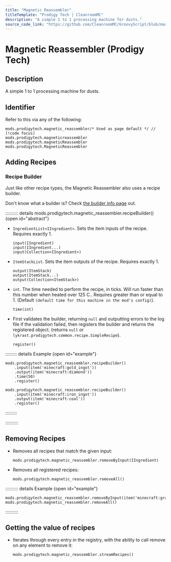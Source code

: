 ```yaml
---
title: "Magnetic Reassembler"
titleTemplate: "Prodigy Tech | CleanroomMC"
description: "A simple 1 to 1 processing machine for dusts."
source_code_link: "https://github.com/CleanroomMC/GroovyScript/blob/master/src/main/java/com/cleanroommc/groovyscript/compat/mods/prodigytech/SimpleRecipeHandler.java"
---
```


# Magnetic Reassembler (Prodigy Tech)

## Description

A simple 1 to 1 processing machine for dusts.

## Identifier

Refer to this via any of the following:

```groovy:no-line-numbers {1}
mods.prodigytech.magnetic_reassembler/* Used as page default */ // [!code focus]
mods.prodigytech.magneticreassembler
mods.prodigytech.magneticReassembler
mods.prodigytech.MagneticReassembler
```


## Adding Recipes

### Recipe Builder

Just like other recipe types, the Magnetic Reassembler also uses a recipe builder.

Don't know what a builder is? Check [the builder info page](../../getting_started/builder.md) out.

:::::::::: details mods.prodigytech.magnetic_reassembler.recipeBuilder() {open id="abstract"}
- `IngredientList<IIngredient>`. Sets the item inputs of the recipe. Requires exactly 1.

    ```groovy:no-line-numbers
    input(IIngredient)
    input(IIngredient...)
    input(Collection<IIngredient>)
    ```

- `ItemStackList`. Sets the item outputs of the recipe. Requires exactly 1.

    ```groovy:no-line-numbers
    output(ItemStack)
    output(ItemStack...)
    output(Collection<ItemStack>)
    ```

- `int`. The time needed to perform the recipe, in ticks. Will run faster than this number when heated over 125 C.. Requires greater than or equal to 1. (Default `(default time for this machine in the mod's config)`).

    ```groovy:no-line-numbers
    time(int)
    ```

- First validates the builder, returning `null` and outputting errors to the log file if the validation failed, then registers the builder and returns the registered object. (returns `null` or `lykrast.prodigytech.common.recipe.SimpleRecipe`).

    ```groovy:no-line-numbers
    register()
    ```

::::::::: details Example {open id="example"}
```groovy:no-line-numbers
mods.prodigytech.magnetic_reassembler.recipeBuilder()
    .input(item('minecraft:gold_ingot'))
    .output(item('minecraft:diamond'))
    .time(50)
    .register()

mods.prodigytech.magnetic_reassembler.recipeBuilder()
    .input(item('minecraft:iron_ingot'))
    .output(item('minecraft:coal'))
    .register()
```

:::::::::

::::::::::

## Removing Recipes

- Removes all recipes that match the given input:

    ```groovy:no-line-numbers
    mods.prodigytech.magnetic_reassembler.removeByInput(IIngredient)
    ```

- Removes all registered recipes:

    ```groovy:no-line-numbers
    mods.prodigytech.magnetic_reassembler.removeAll()
    ```

:::::::::: details Example {open id="example"}
```groovy:no-line-numbers
mods.prodigytech.magnetic_reassembler.removeByInput(item('minecraft:gravel'))
mods.prodigytech.magnetic_reassembler.removeAll()
```

::::::::::

## Getting the value of recipes

- Iterates through every entry in the registry, with the ability to call remove on any element to remove it:

    ```groovy:no-line-numbers
    mods.prodigytech.magnetic_reassembler.streamRecipes()
    ```

